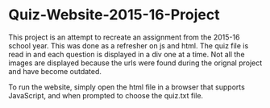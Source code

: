 # Quiz-Website-2015-16-Project
This project is an attempt to recreate an assignment from the 2015-16 school year. This was done as a refresher on js and html. The quiz file is read in and each question is displayed in a div one at a time. Not all the images are displayed because the urls were found during the orignal project and have become outdated.

To run the website, simply open the html file in a browser that supports JavaScript, and when prompted to choose the quiz.txt file.
